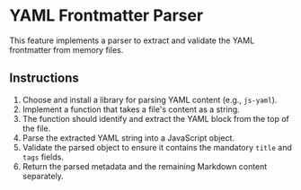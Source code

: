 # YAML Frontmatter Parser

This feature implements a parser to extract and validate the YAML frontmatter from memory files.

## Instructions

1.  Choose and install a library for parsing YAML content (e.g., `js-yaml`).
2.  Implement a function that takes a file's content as a string.
3.  The function should identify and extract the YAML block from the top of the file.
4.  Parse the extracted YAML string into a JavaScript object.
5.  Validate the parsed object to ensure it contains the mandatory `title` and `tags` fields.
6.  Return the parsed metadata and the remaining Markdown content separately.
